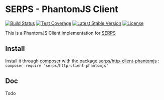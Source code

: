 SERPS - PhantomJS Client
========================

[![Build Status](https://travis-ci.org/serp-scrape/http-client-curl.svg?branch=master)](https://travis-ci.org/serp-scrape/http-client-phantomjs)
[![Test Coverage](https://codeclimate.com/github/serp-scrape/http-client-curl/badges/coverage.svg)](https://codeclimate.com/github/serp-scrape/http-client-phantomjs)
[![Latest Stable Version](https://poser.pugx.org/serps/http-client-curl/version)](https://packagist.org/packages/serps/http-client-phantomjs)
[![License](https://poser.pugx.org/serps/http-client-curl/license)](https://packagist.org/packages/serps/http-client-phantomjs)


This is a PhantomJS Client implementation for [SERPS](https://github.com/serp-scrape/serps)

Install
-------

Install it through [composer](https://getcomposer.org/) with the package 
[serps/http-client-phantomjs](https://packagist.org/packages/serps/http-client-phantomjs) : ``composer require 'serps/http-client-phantomjs'``

Doc
---

Todo
